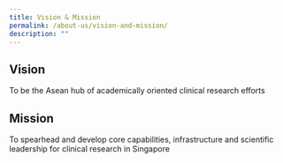 ```yaml
---
title: Vision & Mission
permalink: /about-us/vision-and-mission/
description: ""
---
```

Vision
------

To be the Asean hub of academically oriented clinical research efforts

Mission
-------

To spearhead and develop core capabilities, infrastructure and scientific leadership for clinical research in Singapore